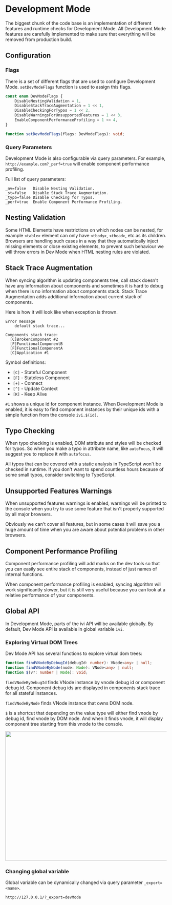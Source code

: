 # Development Mode

The biggest chunk of the code base is an implementation of different features and runtime checks for Development Mode.
All Development Mode features are carefully implemented to make sure that everything will be removed from
production build.

## Configuration

### Flags

There is a set of different flags that are used to configure Development Mode. `setDevModeFlags` function is used to
assign this flags.

```ts
const enum DevModeFlags {
    DisableNestingValidation = 1,
    DisableStackTraceAugmentation = 1 << 1,
    DisableCheckingForTypos = 1 << 2,
    DisableWarningsForUnsupportedFeatures = 1 << 3,
    EnableComponentPerformanceProfiling = 1 << 4,
}

function setDevModeFlags(flags: DevModeFlags): void;
```

### Query Parameters

Development Mode is also configurable via query parameters. For example, `http://example.com?_perf=true` will
enable component performance profiling.

Full list of query parameters:

```
_nv=false   Disable Nesting Validation.
_st=false   Disable Stack Trace Augmentation.
_typo=false Disable Checking for Typos.
_perf=true  Enable Component Performance Profiling.
```

## Nesting Validation

Some HTML Elements have restrictions on which nodes can be nested, for example `<table>` element can only have
`<tbody>`, `<thead>`, etc as its children. Browsers are handling such cases in a way that they automatically inject
missing elements or close existing elements, to prevent such behaviour we will throw errors in Dev Mode when
HTML nesting rules are violated.

## Stack Trace Augmentation

When syncing algorithm is updating components tree, call stack doesn't have any information about components and
sometimes it is hard to debug when there is no information about components stack. Stack Trace Augmentation adds
additional information about current stack of components.

Here is how it will look like when exception is thrown.

```
Error message
    default stack trace...

Components stack trace:
  [C]BrokenComponent #2
  [F]FunctionalComponentB
  [F]FunctionalComponentA
  [C]Application #1
```

Symbol definitions:

- `[C]` - Stateful Component
- `[F]` - Stateless Component
- `[+]` - Connect
- `[^]` - Update Context
- `[K]` - Keep Alive

`#1` shows a unique id for component instance. When Development Mode is enabled, it is easy to find component
instances by their unique ids with a simple function from the console `ivi.$(id)`.

## Typo Checking

When typo checking is enabled, DOM attribute and styles will be checked for typos. So when you make a typo in attribute
name, like `autoFocus`, it will suggest you to replace it with `autofocus`.

All typos that can be covered with a static analysis in TypeScript won't be checked in runtime. If you don't want to
spend countless hours because of some small typos, consider switching to TypeScript.

## Unsupported Features Warnings

When unsupported features warnings is enabled, warnings will be printed to the console when you try to use some feature
that isn't properly supported by all major browsers.

Obviously we can't cover all features, but in some cases it will save you a huge amount of time when you are aware
about potential problems in other browsers.

## Component Performance Profiling

Component performance profiling will add marks on the dev tools so that you can easily see entire stack of components,
instead of just names of internal functions.

When component performance profiling is enabled, syncing algorithm will work significantly slower, but it is still
very useful because you can look at a relative performance of your components.

## Global API

In Development Mode, parts of the ivi API will be available globally. By default, Dev Mode API is available in global
variable `ivi`.

### Exploring Virtual DOM Trees

Dev Mode API has several functions to explore virtual dom trees:

```ts
function findVNodeByDebugId(debugId: number): VNode<any> | null;
function findVNodeByNode(node: Node): VNode<any> | null;
function $(v?: number | Node): void;
```

`findVNodeByDebugId` finds VNode instance by vnode debug id or component debug id. Component debug ids are displayed in
components stack trace for all stateful instances.

`findVNodeByNode` finds VNode instance that owns DOM node.

`$` is a shortcut that depending on the value type will either find vnode by debug id, find vnode by DOM node.
And when it finds vnode, it will display component tree starting from this vnode to the console.

<p align="center">
  <img width="793" height="405" src="https://ivijs.github.io/ivi/dev-mode-component-tree.png">
</p>

### Changing global variable

Global variable can be dynamically changed via query parameter `_export=<name>`.

```
http://127.0.0.1/?_export=devMode
```
